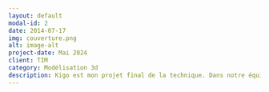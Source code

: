 ```yaml
---
layout: default
modal-id: 2
date: 2014-07-17
img: couverture.png
alt: image-alt
project-date: Mai 2024
client: TIM
category: Modélisation 3d
description: Kigo est mon projet final de la technique. Dans notre équipe de 5, chaque personne avait des tâches différentes et j'ai eu celle de créer les modèles 3d du jeu avec l'aide du logiciel Maya et Unity pour mettre l'effet néon. Je me suis inspiré du style visuel néon rétro des années 80 pour mes créations.   <a href="https://youtu.be/WNcLQIxaG8I?si=wOI4-IhBXHl5Dkjo"> Kigo</a>
---
```

